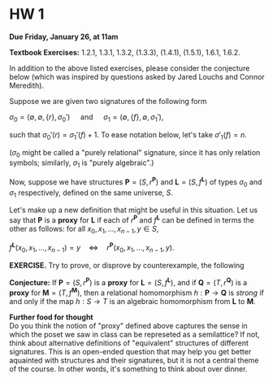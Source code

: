 # HW 1

**Due Friday, January 26, at 11am**

**Textbook Exercises:** 1.2.1, 1.3.1, 1.3.2, (1.3.3), (1.4.1),
(1.5.1), 1.6.1, 1.6.2.

In addition to the above listed exercises, please consider the conjecture 
below (which was inspired by questions asked by Jared Louchs and Connor Meredith).

Suppose we are given two signatures of the following form

$\sigma_0 = (\emptyset, \emptyset, \{{r\}}, \sigma_0') \quad \text{ and }
\quad  \sigma_1 = (\emptyset, \{{f\}}, \emptyset, \sigma_1')$,

such that $\sigma_0'(r) = \sigma_1'(f)+1$. To ease notation below, let's 
take $\sigma'_1(f) = n$.

($\sigma_0$ might be called a "purely relational" signature, since it has only 
relation symbols; similarly, $\sigma_1$ is "purely algebraic".)

Now, suppose we have structures $\mathbf{P} = (S, r^{\mathbf{P}})$ 
and $\mathbf{L} = (S, f^{\mathbf{L}})$ of types 
$\sigma_0$ and $\sigma_1$ respectively, defined on the same universe, $S$. 
 
Let's make up a new definition that might be useful in this situation.
Let us say that $\mathbf{P}$ is a **proxy** for $\mathbf{L}$
if each of $r^{\mathbf{P}}$ and $f^{\mathbf{L}}$ can be defined in terms the other
as follows: for all $x_0, x_1, \dots, x_{n-1}, y \in S$, 

$f^{\mathbf{L}}(x_0, x_1, \dots, x_{n-1}) = y \quad \Leftrightarrow 
\quad r^{\mathbf{P}}(x_0, x_1, \dots, x_{n-1}, y).$

**EXERCISE.**
Try to prove, or disprove by counterexample, the following 

**Conjecture:** 
If $\mathbf{P} = (S, r^{\mathbf{P}})$ is a **proxy** for $\mathbf{L} = (S, f^{\mathbf{L}})$,
and if $\mathbf{Q} = (T, r^{\mathbf{Q}})$ is a **proxy** for $\mathbf{M} = (T, f^{\mathbf{M}})$,
then a relational homomorphism $h: \mathbf{P} \to \mathbf{Q}$ is *strong* if and only if the 
map $h: S \to T$ is an algebraic homomorphism from $\mathbf{L}$ to $\mathbf{M}$.

**Further food for thought**  
Do you think the notion of "proxy" defined above captures the sense in which the poset we saw in class can be represeted as a semilattice?  If not, think about alternative definitions of "equivalent" structures of different signatures.  This is an open-ended question that may help you get better aquainted with structures and their signatures, but it is not a central theme of the course.  In other words, it's something to think about over dinner.
